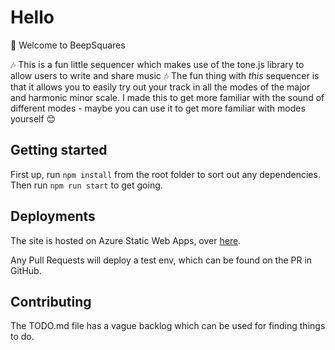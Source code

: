 # Hello

👋 Welcome to BeepSquares

🎶 This is a fun little sequencer which makes use of the tone.js library to allow users to write and share music 🎶
The fun thing with _this_ sequencer is that it allows you to easily try out your track in all the modes of the major and harmonic minor scale.
I made this to get more familiar with the sound of different modes - maybe you can use it to get more familiar with modes yourself 😊

## Getting started

First up, run `npm install` from the root folder to sort out any dependencies.
Then run `npm run start` to get going.

## Deployments

The site is hosted on Azure Static Web Apps, over [here](https://www.beepsquares.com/).

Any Pull Requests will deploy a test env, which can be found on the PR in GitHub.

## Contributing

The TODO.md file has a vague backlog which can be used for finding things to do.
